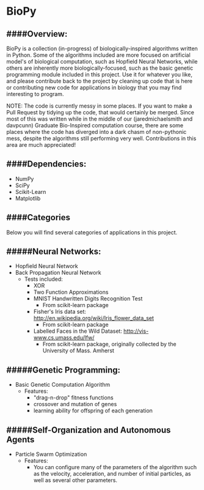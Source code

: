 # BioPy

####Overview:
----
BioPy is a collection (in-progress) of biologically-inspired algorithms written in Python. Some of the algorithms included are more focused on artificial model's of biological computation, such as Hopfield Neural Networks, while others are inherently more biologically-focused, such as the basic genetic programming module included in this project. Use it for whatever you like, and please contribute back to the project by cleaning up code that is here or contributing new code for
applications in biology that you may find interesting to program.

NOTE: The code is currently messy in some places. If you want to make a Pull Request by tidying up the code, that would certainly be merged. Since most of this was written while in the middle of our (jaredmichaelsmith and davpcunn) Graduate Bio-Inspired computation course, there are some places where the code has diverged into a dark chasm of non-pythonic mess, despite the algorithms still performing very well. Contributions in this area are much appreciated!

####Dependencies:
----
- NumPy
- SciPy
- Scikit-Learn
- Matplotlib

####Categories
----
Below you will find several categories of applications in this project.

#####Neural Networks:
----
- Hopfield Neural Network
- Back Propagation Neural Network
    - Tests included:
        - XOR
        - Two Function Approximations
        - MNIST Handwritten Digits Recognition Test
            - From scikit-learn package
        - Fisher's Iris data set: http://en.wikipedia.org/wiki/Iris_flower_data_set
            - From scikit-learn package
        - Labelled Faces in the Wild Dataset: http://vis-www.cs.umass.edu/lfw/
            - From scikit-learn package, originally collected by the University of Mass. Amherst

#####Genetic Programming:
----
- Basic Genetic Computation Algorithm
    - Features:
        - "drag-n-drop" fitness functions  
        - crossover and mutation of genes
        - learning ability for offspring of each generation

#####Self-Organization and Autonomous Agents
----
- Particle Swarm Optimization
    - Features:
        - You can configure many of the parameters of the algorithm such as the velocity, acceleration, and number of initial particles, as well as several other parameters.


